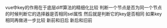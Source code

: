vue中key的作用在于底层diff算法的精细化比较 判断一个节点是否为同一个节点 的时候判断它的选择器是否相同sel属性
然后就是判断它的key是否相同 如果key相同再做进一步比较 新前和旧后 新后和旧前